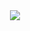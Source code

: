 <div align="center"> <img src="https://metrics.lecoq.io/zyjaa?template=classic&config.timezone=Asia%2FShanghai"> </div>
